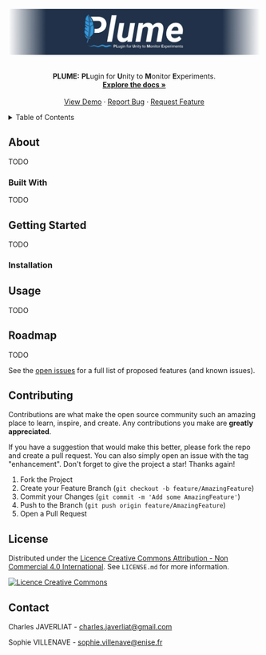 <a name="readme-top"></a>
<div align="center">
    <a href="https://github.com/Plateforme-VR-ENISE/PLUME">
        <picture>
            <source media="(prefers-color-scheme: dark)" srcset="/Documentation~/Images/plume_banner_dark.png">
            <source media="(prefers-color-scheme: light)" srcset="/Documentation~/Images/plume_banner_light.png">
            <img alt="PLUME banner." src="/Documentation~/Images/plume_banner_dark.png">
        </picture>
    </a>
    <br />
    <br />
    <p align="center">
        <strong>PLUME:</strong> <strong>PL</strong>ugin for <strong>U</strong>nity to <strong>M</strong>onitor <strong>E</strong>xperiments.
        <br />
        <a href="https://github.com/Plateforme-VR-ENISE/PLUME/Documentation~/"><strong>Explore the docs »</strong></a>
        <br />
        <br />
        <a href="https://github.com/Plateforme-VR-ENISE/PLUME">View Demo</a>
        ·
        <a href="https://github.com/Plateforme-VR-ENISE/PLUME/issues">Report Bug</a>
        ·
        <a href="https://github.com/Plateforme-VR-ENISE/PLUME/issues">Request Feature</a>
    </p>
</div>

<details>
    <summary>Table of Contents</summary>
    <ol>
        <li>
            <a href="#about-the-project">About The Project</a>
            <ul>
                <li><a href="#built-with">Built With</a></li>
            </ul>
        </li>
        <li>
            <a href="#getting-started">Getting Started</a>
            <ul>
                <li><a href="#prerequisites">Prerequisites</a></li>
                <li><a href="#installation">Installation</a></li>
            </ul>
        </li>
        <li><a href="#usage">Usage</a></li>
        <li><a href="#roadmap">Roadmap</a></li>
        <li><a href="#contributing">Contributing</a></li>
        <li><a href="#license">License</a></li>
        <li><a href="#contact">Contact</a></li>
    </ol>
</details>

## About

TODO

### Built With

TODO

## Getting Started

TODO

### Installation

## Usage

TODO

## Roadmap

TODO

See the [open issues](https://github.com/Plateforme-VR-ENISE/PLUME/issues) for a full list of proposed features (and
known issues).

## Contributing

Contributions are what make the open source community such an amazing place to learn, inspire, and create. Any
contributions you make are **greatly appreciated**.

If you have a suggestion that would make this better, please fork the repo and create a pull request. You can also
simply open an issue with the tag "enhancement".
Don't forget to give the project a star! Thanks again!

1. Fork the Project
2. Create your Feature Branch (`git checkout -b feature/AmazingFeature`)
3. Commit your Changes (`git commit -m 'Add some AmazingFeature'`)
4. Push to the Branch (`git push origin feature/AmazingFeature`)
5. Open a Pull Request

## License

Distributed under the <a rel="license" href="http://creativecommons.org/licenses/by-nc/4.0/">Licence Creative Commons
Attribution - Non Commercial 4.0 International</a>. See `LICENSE.md` for more information.

<a rel="license" href="http://creativecommons.org/licenses/by-nc/4.0/"><img alt="Licence Creative Commons" style="border-width:0" src="https://i.creativecommons.org/l/by-nc/4.0/88x31.png" /></a>

## Contact

Charles JAVERLIAT - charles.javerliat@gmail.com

Sophie VILLENAVE - sophie.villenave@enise.fr